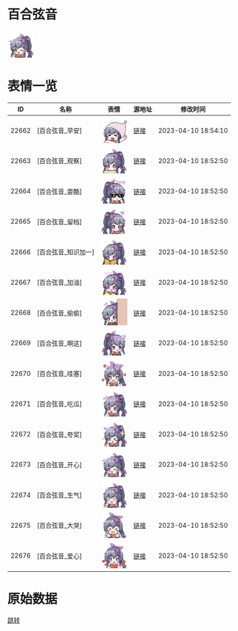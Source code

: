 # 百合弦音

<img src="./cover.png" height="60" alt="cover" />

# 表情一览

|ID|名称|表情|源地址|修改时间|
|----|----|----|----|----|
|22662|[百合弦音_早安]|<img src="./pic/022662_%5B百合弦音_早安%5D.png" height="60" alt="早安"/>|[链接](https://i0.hdslb.com/bfs/garb/b705cbc0b07b8b4ff22692443eb209ed1938a493.png)|2023-04-10 18:54:10|
|22663|[百合弦音_观察]|<img src="./pic/022663_%5B百合弦音_观察%5D.png" height="60" alt="观察"/>|[链接](https://i0.hdslb.com/bfs/garb/fbb0e852f004dfa5ef55d6014f7ff86548d60f0e.png)|2023-04-10 18:52:50|
|22664|[百合弦音_耍酷]|<img src="./pic/022664_%5B百合弦音_耍酷%5D.png" height="60" alt="耍酷"/>|[链接](https://i0.hdslb.com/bfs/garb/7c8f0538238a9f69fd99f729c9ddb6832f78bdb3.png)|2023-04-10 18:52:50|
|22665|[百合弦音_留档]|<img src="./pic/022665_%5B百合弦音_留档%5D.png" height="60" alt="留档"/>|[链接](https://i0.hdslb.com/bfs/garb/aa9062e32d1cecc1118676e79c30695f89aaafed.png)|2023-04-10 18:52:50|
|22666|[百合弦音_知识加一]|<img src="./pic/022666_%5B百合弦音_知识加一%5D.png" height="60" alt="知识加一"/>|[链接](https://i0.hdslb.com/bfs/garb/c594ddad4feb339b1f404b2012a865cd7ba836e7.png)|2023-04-10 18:52:50|
|22667|[百合弦音_加油]|<img src="./pic/022667_%5B百合弦音_加油%5D.png" height="60" alt="加油"/>|[链接](https://i0.hdslb.com/bfs/garb/3b2952445be9dd42ccd7ed794cb567c2e65b96df.png)|2023-04-10 18:52:50|
|22668|[百合弦音_偷偷]|<img src="./pic/022668_%5B百合弦音_偷偷%5D.png" height="60" alt="偷偷"/>|[链接](https://i0.hdslb.com/bfs/garb/103500986c8d7421d5591ac146817461dac33517.png)|2023-04-10 18:52:50|
|22669|[百合弦音_啊这]|<img src="./pic/022669_%5B百合弦音_啊这%5D.png" height="60" alt="啊这"/>|[链接](https://i0.hdslb.com/bfs/garb/2690b4992302ee88223c2da3074ed1b4f7e63ab3.png)|2023-04-10 18:52:50|
|22670|[百合弦音_哇塞]|<img src="./pic/022670_%5B百合弦音_哇塞%5D.png" height="60" alt="哇塞"/>|[链接](https://i0.hdslb.com/bfs/garb/88f4791e4eef4b8d1900a1ad95264759a63f67bf.png)|2023-04-10 18:52:50|
|22671|[百合弦音_吃瓜]|<img src="./pic/022671_%5B百合弦音_吃瓜%5D.png" height="60" alt="吃瓜"/>|[链接](https://i0.hdslb.com/bfs/garb/cd589cc7671c662bd5da124db9bcaebf6ac44886.png)|2023-04-10 18:52:50|
|22672|[百合弦音_夸奖]|<img src="./pic/022672_%5B百合弦音_夸奖%5D.png" height="60" alt="夸奖"/>|[链接](https://i0.hdslb.com/bfs/garb/da15261ce451b08178b771afa9b3f339fd8add24.png)|2023-04-10 18:52:50|
|22673|[百合弦音_开心]|<img src="./pic/022673_%5B百合弦音_开心%5D.png" height="60" alt="开心"/>|[链接](https://i0.hdslb.com/bfs/garb/c4e9f25a9bcb89e835e0d87506210e98dfe811c2.png)|2023-04-10 18:52:50|
|22674|[百合弦音_生气]|<img src="./pic/022674_%5B百合弦音_生气%5D.png" height="60" alt="生气"/>|[链接](https://i0.hdslb.com/bfs/garb/9b0aa1599b737f214fdc13eebf92d63f62d0e084.png)|2023-04-10 18:52:50|
|22675|[百合弦音_大哭]|<img src="./pic/022675_%5B百合弦音_大哭%5D.png" height="60" alt="大哭"/>|[链接](https://i0.hdslb.com/bfs/garb/4a2b2615da3eecbc38e1b90ca3529ca0ba904b05.png)|2023-04-10 18:52:50|
|22676|[百合弦音_爱心]|<img src="./pic/022676_%5B百合弦音_爱心%5D.png" height="60" alt="爱心"/>|[链接](https://i0.hdslb.com/bfs/garb/23ab9837f11726c727adaae38e0dc65eee4144d1.png)|2023-04-10 18:52:50|

# 原始数据

[跳转](./raw.json)


